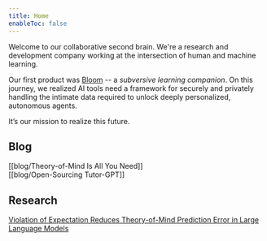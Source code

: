 ```yaml
---
title: Home
enableToc: false
---
```


Welcome to our collaborative second brain. We're a research and development company working at the intersection of human and machine learning.

Our first product was [Bloom](https://bloombot.ai) -- a *subversive learning companion*. On this journey, we realized AI tools need a framework for securely and privately handling the intimate data required to unlock deeply personalized, autonomous agents.  

It’s our mission to realize this future.

## Blog

[[blog/Theory-of-Mind Is All You Need]]  
[[blog/Open-Sourcing Tutor-GPT]]

## Research

[Violation of Expectation Reduces Theory-of-Mind Prediction Error in Large Language Models](https://arxiv.org/pdf/2310.06983.pdf)
